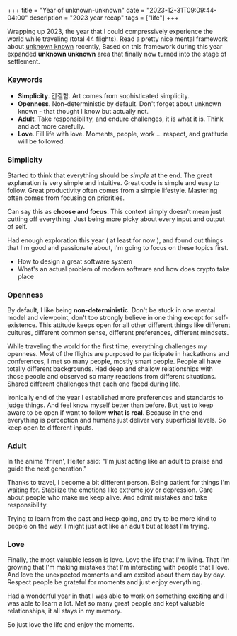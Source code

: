 +++
title = "Year of unknown-unknown"
date = "2023-12-31T09:09:44-04:00"
description = "2023 year recap"
tags = ["life"]
+++

Wrapping up 2023, the year that I could compressively experience the world while traveling (total 44 flights). Read a pretty nice mental framework about [unknown known](https://www.freecodecamp.org/news/how-to-discover-your-unknown-knowns/) recently, Based on this framework during this year expanded **unknown unknown** area that finally now turned into the stage of settlement.

### Keywords

- **Simplicity**. 간결함. Art comes from sophisticated simplicity.
- **Openness**. Non-deterministic by default. Don't forget about unknown known - that thought I know but actually not.
- **Adult**. Take responsibility, and endure challenges, it is what it is. Think and act more carefully.
- **Love**. Fill life with love. Moments, people, work … respect, and gratitude will be followed.

### Simplicity

Started to think that everything should be _simple_ at the end. The great explanation is very simple and intuitive. Great code is simple and easy to follow. Great productivity often comes from a simple lifestyle. Mastering often comes from focusing on priorities.

Can say this as **choose and focus**. This context simply doesn't mean just cutting off everything. Just being more picky about every input and output of self.

Had enough exploration this year ( at least for now ), and found out things that I'm good and passionate about, I'm going to focus on these topics first.

- How to design a great software system
- What's an actual problem of modern software and how does crypto take place

### Openness

By default, I like being **non-deterministic**. Don't be stuck in one mental model and viewpoint, don't too strongly believe in one thing except for self-existence. This attitude keeps open for all other different things like different cultures, different common sense, different preferences, different mindsets.

While traveling the world for the first time, everything challenges my openness. Most of the flights are purposed to participate in hackathons and conferences, I met so many people, mostly smart people. People all have totally different backgrounds. Had deep and shallow relationships with those people and observed so many reactions from different situations. Shared different challenges that each one faced during life.

Ironically end of the year I established more preferences and standards to judge things. And feel know myself better than before. But just to keep aware to be open if want to follow **what is real**. Because in the end everything is perception and humans just deliver very superficial levels. So keep open to different inputs.

### Adult

In the anime 'friren', Heiter said: "I'm just acting like an adult to praise and guide the next generation."

Thanks to travel, I become a bit different person. Being patient for things I'm waiting for. Stabilize the emotions like extreme joy or depression. Care about people who make me keep alive. And admit mistakes and take responsibility.

Trying to learn from the past and keep going, and try to be more kind to people on the way. I might just act like an adult but at least I'm trying.

### Love

Finally, the most valuable lesson is love. Love the life that I'm living. That I'm growing that I'm making mistakes that I'm interacting with people that I love. And love the unexpected moments and am excited about them day by day. Respect people be grateful for moments and just enjoy everything.

Had a wonderful year in that I was able to work on something exciting and I was able to learn a lot. Met so many great people and kept valuable relationships, it all stays in my memory.

So just love the life and enjoy the moments.
